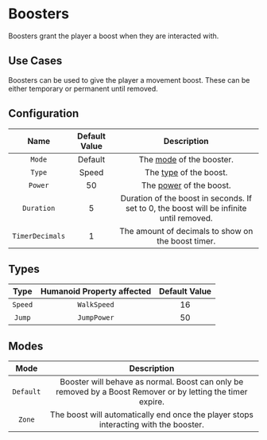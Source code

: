 # Boosters

Boosters grant the player a boost when they are interacted with.

## Use Cases
Boosters can be used to give the player a movement boost. These can be either temporary or permanent until removed.

## Configuration
| Name | Default Value | Description
|:-----:|:-----:|:-----:
| `Mode` | Default | The [mode](#modes) of the booster.
| `Type` | Speed | The [type](#types) of the boost.
| `Power` | 50 | The [power](#types) of the boost.
| `Duration` | 5 | Duration of the boost in seconds. If set to 0, the boost will be infinite until removed.
| `TimerDecimals` | 1 | The amount of decimals to show on the boost timer.

## Types
| Type | Humanoid Property affected | Default Value
|:-----:|:-----:|:-----:
| `Speed` | `WalkSpeed` | 16
| `Jump` | `JumpPower` | 50

## Modes
| Mode | Description
|:-----:|:-----:
| `Default` | Booster will behave as normal. Boost can only be removed by a Boost Remover or by letting the timer expire.
| `Zone` | The boost will automatically end once the player stops interacting with the booster.